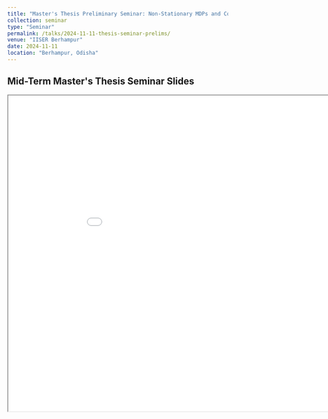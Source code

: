 ```yaml
---
title: "Master's Thesis Preliminary Seminar: Non-Stationary MDPs and Continual RL"
collection: seminar
type: "Seminar"
permalink: /talks/2024-11-11-thesis-seminar-prelims/
venue: "IISER Berhampur"
date: 2024-11-11
location: "Berhampur, Odisha"
---
```


## Mid-Term Master's Thesis Seminar Slides

<iframe src="../files/Mid_Term_Thesis_Presentation_Progress__FinalPDF.pdf" width="960px" height="720px"></iframe>
